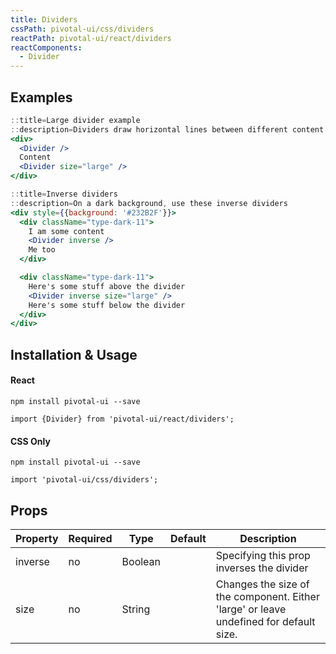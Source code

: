 ```yaml
---
title: Dividers
cssPath: pivotal-ui/css/dividers
reactPath: pivotal-ui/react/dividers
reactComponents:
  - Divider
---
```


## Examples

```jsx
::title=Large divider example
::description=Dividers draw horizontal lines between different content groupings
<div>
  <Divider />
  Content
  <Divider size="large" />
</div>
```

```jsx
::title=Inverse dividers
::description=On a dark background, use these inverse dividers
<div style={{background: '#232B2F'}}>
  <div className="type-dark-11">
    I am some content
    <Divider inverse />
    Me too
  </div>

  <div className="type-dark-11">
    Here's some stuff above the divider
    <Divider inverse size="large" />
    Here's some stuff below the divider
  </div>
</div>
```
## Installation & Usage

#### React
`npm install pivotal-ui --save`

`import {Divider} from 'pivotal-ui/react/dividers';`

#### CSS Only
`npm install pivotal-ui --save`

`import 'pivotal-ui/css/dividers';`

## Props

Property | Required | Type | Default | Description
---------|----------|------|---------|------------
inverse | no | Boolean        | | Specifying this prop inverses the divider
size    | no | String | | Changes the size of the component. Either 'large' or leave undefined for default size.
